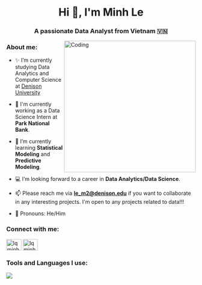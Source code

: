 <h1 align="center">Hi 👋, I'm Minh Le</h1>
<h3 align="center">A passionate Data Analyst from Vietnam 🇻🇳</h3>
<img align="right" alt="Coding" width="350" src="https://media3.giphy.com/media/bGgsc5mWoryfgKBx1u/200w.gif?cid=6c09b952vr0ot8vjd1lzi8av949w59nq8os380o0w2zusr0u&ep=v1_gifs_search&rid=200w.gif&ct=g">

### About me:
- ✨ I’m currently studying Data Analytics and Computer Science at [Denison University](https://denison.edu/)

- 🔭 I'm currently working as a Data Science Intern at **Park National Bank**.
  
- 🌱 I’m currently learning **Statistical Modeling** and **Predictive Modeling**.
  
- 💻 I’m looking forward to a career in **Data Analytics/Data Science**.

- 📫 Please reach me via **le_m2@denison.edu** if you want to collaborate in any interesting projects. I'm open to any projects related to data!!!

- 🤔 Pronouns: He/Him

<h3 align="left">Connect with me:</h3>
<p align="left">
<a href="https://linkedin.com/in/lqminhh" target="blank"><img align="center" src="https://raw.githubusercontent.com/rahuldkjain/github-profile-readme-generator/master/src/images/icons/Social/linked-in-alt.svg" alt="lqminhh" height="30" width="40" /></a>
<a href="https://instagram.com/lqminhh_" target="blank"><img align="center" src="https://raw.githubusercontent.com/rahuldkjain/github-profile-readme-generator/master/src/images/icons/Social/instagram.svg" alt="lqminhh_" height="30" width="40" /></a>
</p>

### Tools and Languages I use:
<p align="left">
  <a href="https://skillicons.dev">
    <img src="https://skillicons.dev/icons?i=github,visualstudio,py,cpp,r,sklearn,mysql" />
  </a>
</p>
